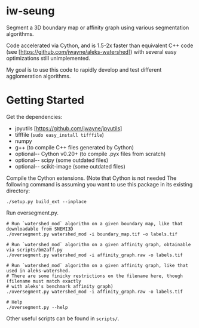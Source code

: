 iw-seung
========

Segment a 3D boundary map or affinity graph using various segmentation algorithms.

Code accelerated via Cython, and is 1.5-2x faster than equivalent C++ code (see [https://github.com/jwayne/aleks-watershed]) with several easy optimizations still unimplemented.

My goal is to use this code to rapidly develop and test different agglomeration algorithms.


# Getting Started

Get the dependencies:
* jpyutils [https://github.com/jwayne/jpyutils]
* tifffile (`sudo easy_install tifffile`)
* numpy
* g++ (to compile C++ files generated by Cython)
* optional-- Cython v0.20+ (to compile .pyx files from scratch)
* optional-- scipy (some outdated files)
* optional-- scikit-image (some outdated files)

Compile the Cython extensions.  (Note that Cython is not needed The following command is assuming you want to use this package in its existing directory:
```
./setup.py build_ext --inplace
```

Run oversegment.py.
```
# Run `watershed_mod` algorithm on a given boundary map, like that downloadable from SNEMI3D
./oversegment.py watershed_mod -i boundary_map.tif -o labels.tif

# Run `watershed_mod` algorithm on a given affinity graph, obtainable via scripts/bm2aff.py
./oversegment.py watershed_mod -i affinity_graph.raw -o labels.tif

# Run `watershed_mod` algorithm on a given affinity graph, like that used in aleks-watershed.
# There are some finicky restrictions on the filename here, though (filename must match exactly
# with aleks's benchmark affinity graph)
./oversegment.py watershed_mod -i affinity_graph.raw -o labels.tif

# Help
./oversegment.py --help
```
Other useful scripts can be found in `scripts/`.
